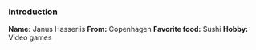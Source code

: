 ### Introduction

**Name:** Janus Hasseriis
**From:** Copenhagen
**Favorite food:** Sushi
**Hobby:** Video games
